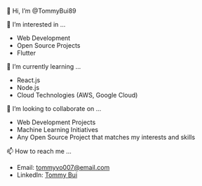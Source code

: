 👋 Hi, I’m @TommyBui89

👀 I’m interested in ...
- Web Development
- Open Source Projects
- Flutter

🌱 I’m currently learning ...
- React.js
- Node.js
- Cloud Technologies (AWS, Google Cloud)

💞️ I’m looking to collaborate on ...
- Web Development Projects
- Machine Learning Initiatives
- Any Open Source Project that matches my interests and skills

📫 How to reach me ...
- Email: [tommyvo007@email.com](mailto:tommyvo007@email.com)
- LinkedIn: [Tommy Bui](https://www.linkedin.com/in/tommy-bui-0b242124b/)

<!---
TommyBui89/TommyBui89 is a ✨ special ✨ repository because its `README.md` (this file) appears on your GitHub profile.
You can click the Preview link to take a look at your changes.
--->
